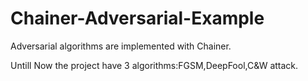 # Chainer-Adversarial-Example
Adversarial algorithms are implemented with Chainer.


Untill Now the project have 3 algorithms:FGSM,DeepFool,C&W attack.
